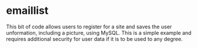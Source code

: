 emaillist
=========

This bit of code allows users to register for a site and saves the user unformation, including a picture, using MySQL.
This is a simple example and requires additional security for user data if it is to be used to any degree.
